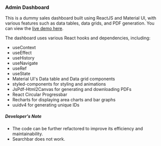 ### Admin Dashboard

This is a dummy sales dashboard built using ReactJS and Material UI, with various features such as data tables, data grids, and PDF generation. You can view the [live demo here](https://admindashrjs.netlify.app).

The dashboard uses various React hooks and dependencies, including:

- useContext
- useEffect
- useHistory
- useNavigate
- useRef
- useState
- Material UI's Data table and Data grid components
- styled-components for styling and animations
- JsPdf-Html2Canvas for generating and downloading PDFs
- React Circular Progressbar
- Recharts for displaying area charts and bar graphs
- uuidv4 for generating unique IDs

##### Developer's Note

- The code can be further refactored to improve its efficiency and maintainability.
- Searchbar does not work.
